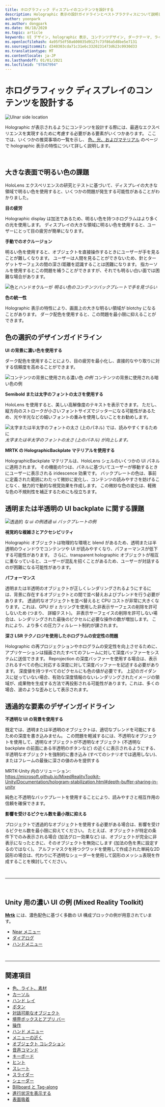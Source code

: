 ```yaml
---
title: ホログラフィック ディスプレイのコンテンツを設計する
description: Holographic 表示の設計ガイドラインとベストプラクティスについて説明します。
author: yoonpark
ms.author: dongpark
ms.date: 06/18/2020
ms.topic: article
keywords: UI デザイン, holographic 表示, コンテンツデザイン, ダークテーマ, ライトテーマ, mixed reality ヘッドセット, windows mixed reality ヘッドセット, 仮想現実ヘッドセット, HoloLens, MRTK, Mixed Reality Toolkit, 設計, ピクセル
ms.openlocfilehash: 4a95f5df50a600035d9127c73f86a5d8be5e7131
ms.sourcegitcommit: d340303cda71c31e6c3320231473d623c0930d33
ms.translationtype: MT
ms.contentlocale: ja-JP
ms.lasthandoff: 01/01/2021
ms.locfileid: "97847994"
---
```

# <a name="designing-content-for-holographic-display"></a>ホログラフィック ディスプレイのコンテンツを設計する

![Ulnar side location](images/UX_Hero_DarkTheme.jpg)

Holographic が表示されるようにコンテンツを設計する際には、最適なエクスペリエンスを実現するために考慮する必要がある要素がいくつかあります。 ここでは、いくつかの推奨事項の一覧を示し、 [色、光、およびマテリアル](color-light-and-materials.md) のページで holographic 表示の特性について詳しく説明します。

<br>

## <a name="challenges-with-bright-color-on-a-large-surface"></a>大きな表面で明るい色の課題 
HoloLens エクスペリエンスの研究とテストに基づいて、ディスプレイの大きな領域で明るい色を使用すると、いくつかの問題が発生する可能性があることがわかりました。 

**目の疲労** 

Holographic display は加法であるため、明るい色を持つホログラムはより多くの光を使用します。 ディスプレイの大きな領域に明るい色を使用すると、ユーザーにとって目の疲労が簡単になります。 

**手動でのオクルージョン** 

明るい色を使用すると、オブジェクトを直接操作するときにユーザーが手を見ることが難しくなります。 ユーザーは人間を見ることができないため、針とターゲットサーフェスの間の深さ/距離を認識することは困難になります。 指カーソルを使用するとこの問題を補うことができますが、それでも明るい白い面では困難な場合があります。 

![色とハンドオクルーが ](images/color_handocclusion.jpg)
 *明るい色のコンテンツバックプレートで手を見づらい*

**色の統一性**

Holographic 表示の特性により、画面上の大きな明るい領域が blotchy になることがあります。 ダーク配色を使用すると、この問題を最小限に抑えることができます。 

## <a name="design-guidelines-for-color-choices"></a>色の選択のデザインガイドライン

**UI の背景に濃い色を使用する**

ダーク配色を使用することにより、目の疲労を最小化し、直接的なやり取りに対する信頼度を高めることができます。 

![コンテンツの背景に使用される濃い色 ](images/color_dark_examples.jpg)
 *の例* コンテンツの背景に使用される暗い色の例

**Semibold または太字のフォントの太さを使用する**

HoloLens を使用すると、美しい高解像度のテキストを表示できます。 ただし、縦方向のストロークが小さいフォントサイズでジッターになる可能性があるため、光や半光などの細いフォントの重みを使用しないことをお勧めします。 

![太字または半太字のフォントの太さ (上のパネル) では、読みやすくするために ](images/color_font_examples.jpg)
 *太字または半太字のフォントの太さ (上のパネル) が向上します。*

**MRTK の HolographicBackplate マテリアルを使用する**

HolographicBackplate マテリアルは、HoloLens シェルのいくつかの UI パネルに適用されます。 その機能の1つは、パネルに基づいてユーザーが移動するときにユーザーに表示される iridescence 効果です。 バックプレートの色は、事前に定義された範囲にわたって微妙に変化し、コンテンツの読みやすさを妨げることなく、魅力的で動的な視覚効果を作成します。 この微妙な色の変化は、軽微な色の不規則性を補正するためにも役立ちます。 


## <a name="challenges-with-transparent-or-translucent-ui-backplate"></a>透明または半透明の UI backplate に関する課題 

![透過的 ](images/color_transparent_examples.jpg)
 *な ui の例透過 ui バックプレートの例*

**視覚的な複雑さとアクセシビリティ**

Holographic オブジェクトは物理的な環境と blend があるため、透明または半透明のウィンドウでコンテンツや UI が読みやすくなり、パフォーマンスが低下する可能性があります。 さらに、transparent holographic オブジェクトが相互に重なっていると、ユーザーが混乱を招くことがあるため、ユーザーが対話するのが困難になる可能性があります。

**パフォーマンス**

透明または半透明のオブジェクトが正しくレンダリングされるようにするには、背景に存在するオブジェクトとの間で並べ替えおよびブレンドを行う必要があります。 透過的なオブジェクトを並べ替えると CPU コストが非常に大きくなります。これは、GPU が z カリングを使用した非表示サーフェスの削除を許可しないため (つまり、 詳細テスト)。 非表示サーフェイスの削除を許可しない場合は、レンダリングされた最後のピクセルに必要な操作の数が増加します。 これにより、より多くの圧力フィルレート制約が課されます。

**深さ LSR テクノロジを使用したホログラムの安定性の問題**

Holographic の再プロジェクションやホログラムの安定性を向上させるために、アプリケーションは描画されたすべてのフレームに対して深度バッファーをシステムに送信できます。 Reprojection の深度バッファーを使用する場合は、表示されるすべての色に対応する深度に対して深度バッファーを記述する必要があります。 深度値を持つすべてのピクセルにも色の値が必要です。 上記のガイダンスに従っていない場合、有効な深度情報のないレンダリングされたイメージの領域が、成果物を生成する方法で再投影される可能性があります。これは、多くの場合、波のような歪みとして表示されます。


## <a name="design-guidelines-for-transparent-elements"></a>透過的な要素のデザインガイドライン

**不透明な UI の背景を使用する**

既定では、透明または半透明のオブジェクトは、適切なブレンドを可能にするための深度を書き込みません。 この問題を軽減するには、不透明なオブジェクトを使用して、透明なオブジェクトが不透明なオブジェクト (不透明な backplate の前面にある半透明のボタンなど) の近くに表示されるようにする、半透明なオブジェクトを強制的に書き込み (すべてのシナリオでは適用しない)、またはフレームの最後に深さの値のみを提供する

MRTK-Unity 内のソリューション: https://microsoft.github.io/MixedRealityToolkit-Unity/Documentation/hologram-stabilization.html#depth-buffer-sharing-in-unity  

純色と不透明なバックプレートを使用することにより、読みやすさと相互作用の信頼を確保できます。

**影響を受けるピクセル数を最小限に抑える**

プロジェクトで透過的なオブジェクトを使用する必要がある場合は、影響を受けるピクセル数を最小限に抑えてください。 たとえば、オブジェクトが特定の条件下でのみ表示される場合 (加法グロー効果など) は、オブジェクトが完全に非表示になったときに、そのオブジェクトを無効にします (加法の色を黒に設定するのではなく)。 アルファマスクを持つクワッドを使用して作成された単純な2D 図形の場合は、代わりに不透明なシェーダーを使用して図形のメッシュ表現を作成することを検討してください。 

<br/>

---

<br/>

## <a name="dark-ui-examples-in-mrtk-mixed-reality-toolkit-for-unity"></a>Unity 用の濃い UI の例 (Mixed Reality Toolkit)

**[Mrtk](https://github.com/Microsoft/MixedRealityToolkit-Unity)** には、濃色配色に基づく多数の UI 構成ブロックの例が用意されています。

* [Near メニュー](https://microsoft.github.io/MixedRealityToolkit-Unity/Documentation/README_NearMenu.html)
* [ダイアログ](https://microsoft.github.io/MixedRealityToolkit-Unity/Assets/MRTK/SDK/Experimental/Dialog/README_Dialog.html)
* [ハンドメニュー](https://microsoft.github.io/MixedRealityToolkit-Unity/Documentation/README_HandMenu.html)

<br>

---

## <a name="see-also"></a>関連項目

* [色、ライト、素材](color-light-and-materials.md)
* [カーソル](cursors.md)
* [ハンド レイ](point-and-commit.md)
* [ボタン](button.md)
* [対話可能なオブジェクト](interactable-object.md)
* [境界ボックスとアプリ バー](app-bar-and-bounding-box.md)
* [操作](direct-manipulation.md)
* [ハンド メニュー](hand-menu.md)
* [メニューの近く](near-menu.md)
* [オブジェクト コレクション](object-collection.md)
* [音声コマンド](voice-input.md)
* [キーボード](keyboard.md)
* [ヒント](tooltip.md)
* [スレート](slate.md)
* [スライダー](slider.md)
* [シェーダー](shader.md)
* [Billboard と Tag-along](billboarding-and-tag-along.md)
* [進行状況を表示する](progress.md)
* [表面吸着](surface-magnetism.md)
